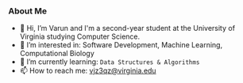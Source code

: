 <h3> About Me</h3>

- 👋 Hi, I’m Varun and I'm a second-year student at the University of Virginia studying Computer Science.
- 👀 I’m interested in: Software Development, Machine Learning, Computational Biology
- 🌱 I’m currently learning: ```Data Structures & Algorithms```
- 📫 How to reach me: vjz3qz@virginia.edu



</a>
<!---
vjz3qz/vjz3qz is a ✨ special ✨ repository because its `README.md` (this file) appears on your GitHub profile.
You can click the Preview link to take a look at your changes.

ADD THIS LINKED IN Image
<a href="https://www.linkedin.com/in/varunpasupuleti/">
  <img align="left" alt="Varun's LinkedIn" width="22px" src="https://raw.githubusercontent.com/peterthehan/peterthehan/master/assets/linkedin.svg" />
  
  OR THIS
  </a> <a href="https://www.linkedin.com/in/varunpasupuleti/"><img src="https://img.shields.io/badge/linkedin-%230077B5.svg?&style=for-the-badge&logo=linkedin&logoColor=white" height=25></a>
--->
